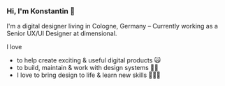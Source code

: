 ### Hi, I'm Konstantin 👋

I'm a digital designer living in Cologne, Germany – Currently working as a Senior UX/UI Designer at dimensional.

I love
- to help create exciting & useful digital products 🙀
- to build, maintain & work with design systems 💅🏻
- I love to bring design to life & learn new skills 👨🏻‍💻

<!--
**konstantinsaller/konstantinsaller** is a ✨ _special_ ✨ repository because its `README.md` (this file) appears on your GitHub profile.

Here are some ideas to get you started:

- 🔭 I’m currently working on ...
- 🌱 I’m currently learning ...
- 👯 I’m looking to collaborate on ...
- 🤔 I’m looking for help with ...
- 💬 Ask me about ...
- 📫 How to reach me: ...
- 😄 Pronouns: ...
- ⚡ Fun fact: ...
-->
